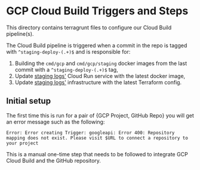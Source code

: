 # GCP Cloud Build Triggers and Steps

This directory contains terragrunt files to configure our Cloud Build pipeline(s).

The Cloud Build pipeline is triggered when a commit in the repo is tagged with
`^staging-deploy-(.+)$` and is responsible for:

1. Building the `cmd/gcp` and `cmd/gcp/staging` docker images from the last commit with a `^staging-deploy-(.+)$` tag,
1. Update [staging logs'](/deployment/live/gcp/static-ct-staging/logs/) Cloud Run service with the latest docker image,
1. Update [staging logs'](/deployment/live/gcp/static-ct-staging/logs/) infrastructure with the latest Terraform config.

## Initial setup

The first time this is run for a pair of {GCP Project, GitHub Repo} you will get an error 
message such as the following:

```
Error: Error creating Trigger: googleapi: Error 400: Repository mapping does not exist. Please visit $URL to connect a repository to your project
```

This is a manual one-time step that needs to be followed to integrate GCP Cloud Build 
and the GitHub repository.
